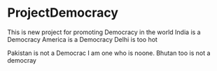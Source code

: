 # ProjectDemocracy
This is new project for promoting Democracy in the world
India is a Democracy
America is a Democracy
Delhi is too hot

Pakistan is not a Democrac
I am one who is noone.
Bhutan too is not a democray
